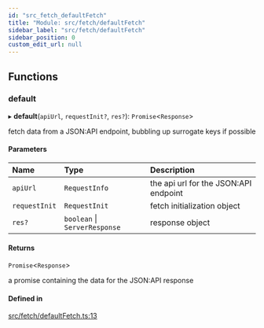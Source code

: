 ```yaml
---
id: "src_fetch_defaultFetch"
title: "Module: src/fetch/defaultFetch"
sidebar_label: "src/fetch/defaultFetch"
sidebar_position: 0
custom_edit_url: null
---
```


## Functions

### default

▸ **default**(`apiUrl`, `requestInit?`, `res?`): `Promise`<`Response`\>

fetch data from a JSON:API endpoint, bubbling up surrogate keys if possible

#### Parameters

| Name | Type | Description |
| :------ | :------ | :------ |
| `apiUrl` | `RequestInfo` | the api url for the JSON:API endpoint |
| `requestInit` | `RequestInit` | fetch initialization object |
| `res?` | `boolean` \| `ServerResponse` | response object |

#### Returns

`Promise`<`Response`\>

a promise containing the data for the JSON:API response

#### Defined in

[src/fetch/defaultFetch.ts:13](https://github.com/backlineint/decoupled-kit-js/blob/d94f4c6/packages/drupal-kit/src/fetch/defaultFetch.ts#L13)
